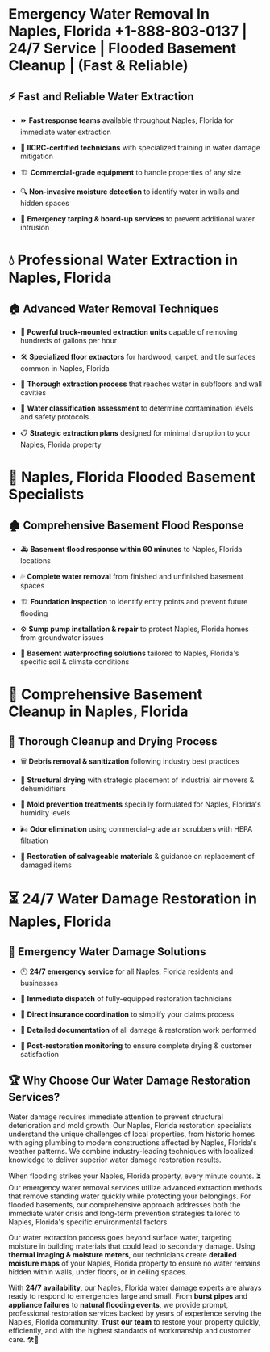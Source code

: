 # Emergency Water Removal In Naples, Florida +1-888-803-0137 | 24/7 Service | Flooded Basement Cleanup | (Fast & Reliable)  

## ⚡ Fast and Reliable Water Extraction  
- ⏩ **Fast response teams** available throughout Naples, Florida for immediate water extraction  
- 🏅 **IICRC-certified technicians** with specialized training in water damage mitigation  
- 🏗️ **Commercial-grade equipment** to handle properties of any size  
- 🔍 **Non-invasive moisture detection** to identify water in walls and hidden spaces  
- 🛑 **Emergency tarping & board-up services** to prevent additional water intrusion  

# 💧 Professional Water Extraction in Naples, Florida  

## 🏠 Advanced Water Removal Techniques  
- 🚛 **Powerful truck-mounted extraction units** capable of removing hundreds of gallons per hour  
- 🛠️ **Specialized floor extractors** for hardwood, carpet, and tile surfaces common in Naples, Florida  
- 📏 **Thorough extraction process** that reaches water in subfloors and wall cavities  
- 🧪 **Water classification assessment** to determine contamination levels and safety protocols  
- 📋 **Strategic extraction plans** designed for minimal disruption to your Naples, Florida property  

# 🌊 Naples, Florida Flooded Basement Specialists  

## 🏚️ Comprehensive Basement Flood Response  
- 🚑 **Basement flood response within 60 minutes** to Naples, Florida locations  
- 💦 **Complete water removal** from finished and unfinished basement spaces  
- 🏗️ **Foundation inspection** to identify entry points and prevent future flooding  
- ⚙️ **Sump pump installation & repair** to protect Naples, Florida homes from groundwater issues  
- 🌱 **Basement waterproofing solutions** tailored to Naples, Florida's specific soil & climate conditions  

# 🧹 Comprehensive Basement Cleanup in Naples, Florida  

## 🔄 Thorough Cleanup and Drying Process  
- 🗑️ **Debris removal & sanitization** following industry best practices  
- 💨 **Structural drying** with strategic placement of industrial air movers & dehumidifiers  
- 🦠 **Mold prevention treatments** specially formulated for Naples, Florida's humidity levels  
- 🌬️ **Odor elimination** using commercial-grade air scrubbers with HEPA filtration  
- 🔧 **Restoration of salvageable materials** & guidance on replacement of damaged items  

# ⏳ 24/7 Water Damage Restoration in Naples, Florida  

## 🚀 Emergency Water Damage Solutions  
- 🕛 **24/7 emergency service** for all Naples, Florida residents and businesses  
- 🚒 **Immediate dispatch** of fully-equipped restoration technicians  
- 🏦 **Direct insurance coordination** to simplify your claims process  
- 📜 **Detailed documentation** of all damage & restoration work performed  
- 🔎 **Post-restoration monitoring** to ensure complete drying & customer satisfaction  

## 🏆 Why Choose Our Water Damage Restoration Services?  
Water damage requires immediate attention to prevent structural deterioration and mold growth. Our Naples, Florida restoration specialists understand the unique challenges of local properties, from historic homes with aging plumbing to modern constructions affected by Naples, Florida's weather patterns. We combine industry-leading techniques with localized knowledge to deliver superior water damage restoration results.  

When flooding strikes your Naples, Florida property, every minute counts. ⏳ Our emergency water removal services utilize advanced extraction methods that remove standing water quickly while protecting your belongings. For flooded basements, our comprehensive approach addresses both the immediate water crisis and long-term prevention strategies tailored to Naples, Florida's specific environmental factors.  

Our water extraction process goes beyond surface water, targeting moisture in building materials that could lead to secondary damage. Using **thermal imaging & moisture meters**, our technicians create **detailed moisture maps** of your Naples, Florida property to ensure no water remains hidden within walls, under floors, or in ceiling spaces.  

With **24/7 availability**, our Naples, Florida water damage experts are always ready to respond to emergencies large and small. From **burst pipes** and **appliance failures** to **natural flooding events**, we provide prompt, professional restoration services backed by years of experience serving the Naples, Florida community. **Trust our team** to restore your property quickly, efficiently, and with the highest standards of workmanship and customer care. 🛠️💪  
